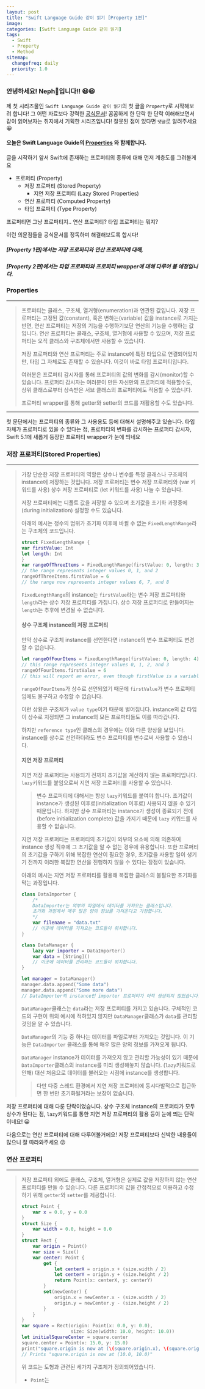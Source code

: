 ```yaml
---
layout: post
title: "Swift Language Guide 같이 읽기 [Property 1편]"
image:
categories: [Swift Language Guide 같이 읽기]
tags: 
  - Swift
  - Property
  - Method
sitemap:
  changefreq: daily
  priority: 1.0
---
```


### 안녕하세요! Neph🌱입니다!! 😆😆

제 첫 시리즈물인 `Swift Language Guide 같이 읽기`의 첫 글을 `Property`로 시작해보려 합니다! 그 어떤 자료보다 강력한 [공식문서](https://docs.swift.org/swift-book/LanguageGuide/TheBasics.html)! 꼼꼼하게 한 단락 한 단락 이해해보면서 같이 읽어보자는 취지에서 기획한 시리즈입니다! 잘못된 점이 있다면 `댓글`로 알려주세요 😀



#### 오늘은 Swift Language Guide의 [Properties](https://docs.swift.org/swift-book/LanguageGuide/Properties.html) 와 함께합니다.



글을 시작하기 앞서 Swift에 존재하는 프로퍼티의 종류에 대해 먼저 계층도를 그려볼게요

- 프로퍼티 (Property)
  - 저장 프로퍼티 (Stored Property)
    - 지연 저장 프로퍼티 (Lazy Stored Properties)
  - 연산 프로퍼티 (Computed Property)
  - 타입 프로퍼티 (Type Property)

프로퍼티면 그냥 프로퍼티지.. 연산 프로퍼티? 타입 프로퍼티는 뭐지?

이런 의문점들을 공식문서를 정독하며 해결해보도록 합시다!



##### [Property 1편]에서는 저장 프로퍼티와 연산 프로퍼티에 대해,

##### [Property 2편]에서는 타입 프로퍼티와 프로퍼티 wrapper에 대해 다루어 볼 예정입니다.



### Properties

---

> 프로퍼티는 클래스, 구조체, 열거형(enumeration)과 연관된 값입니다. 저장 프로퍼티는 고정된 값(constant), 혹은 변하는(variable) 값을 instance로 가지는 반면, 연산 프로퍼티는 저장의 기능을 수행하기보단 연산의 기능을 수행하는 값입니다. 연산 프로퍼티는 클래스, 구조체, 열거형에 사용할 수 있으며, 저장 프로퍼티는 오직 클래스와 구조체에서만 사용할 수 있습니다.
>
> 저장 프로퍼티와 연산 프로퍼티는 주로 instance에 특정 타입으로 연결되어있지만, 타입 그 자체로도 존재할 수 있습니다. 이것이 바로 타입 프로퍼티입니다.
>
> 여러분은 프로퍼티 감시자를 통해 프로퍼티의 값의 변화를 감시(monitor)할 수 있습니다. 프로퍼티 감시자는 여러분이 만든 자신만의 프로퍼티에 적용할수도, 상위 클래스로부터 상속받은 서브 클래스의 프로퍼티에도 적용할 수 있습니다.
>
> 프로퍼티 wrapper를 통해 getter와 setter의 코드를 재활용할 수도 있습니다. 

---

첫 문단에서는 프로퍼티의 종류와 그 사용용도 등에 대해서 설명해주고 있습니다. 타입 자체가 프로퍼티로 있을 수 있다는 점, 프로퍼티의 변화를 감시하는 프로퍼티 감시자, Swift 5.1에 새롭게 등장한 프로퍼티 wrapper가 눈에 띄네요



### 저장 프로퍼티(Stored Properties)

---

> 가장 단순한 저장 프로퍼티의 역할은 상수나 변수를 특정 클래스나 구조체의 instance에 저장하는 것입니다. 저장 프로퍼티는 변수 저장 프로퍼티와 (var 키워드를 사용) 상수 저장 프로퍼티로 (let 키워드를 사용) 나눌 수 있습니다.
>
> 저장 프로퍼티에는 디폴트 값을 저장할 수 있으며 초기값을 초기화 과정중에(during initialization) 설정할 수도 있습니다. 
>
> 아래의 예시는 정수의 범위가 초기화 이후에 바뀔 수 없는 `FixedLengthRange`라는 구조체의 코드입니다.
>
> ```swift
> struct FixedLengthRange {
> var firstValue: Int
> let length: Int
> }
> var rangeOfThreeItems = FixedLengthRange(firstValue: 0, length: 3)
> // the range represents integer values 0, 1, and 2
> rangeOfThreeItems.firstValue = 6
> // the range now represents integer values 6, 7, and 8
> ```
>
> `FixedLengthRange`의 instance는 `firstValue`라는 변수 저장 프로퍼티와 `length`라는 상수 저장 프로퍼티를 가집니다. 상수 저장 프로퍼티로 만들어지는 `length`는 추후에 변경될 수 없습니다.
>
> #### 상수 구조체 instance의 저장 프로퍼티
>
> 만약 상수로 구조체 instance를 선언한다면 instance의 변수 프로퍼티도 변경할 수 없습니다.
>
> ```swift
> let rangeOfFourItems = FixedLengthRange(firstValue: 0, length: 4)
> // this range represents integer values 0, 1, 2, and 3
> rangeOfFourItems.firstValue = 6
> // this will report an error, even though firstValue is a variable property
> 
> ```
>
> `rangeOfFourItems`가 상수로 선언되었기 때문에 `firstValue`가 변수 프로퍼티임에도 불구하고 수정할 수 없습니다.
>
> 이런 상황은 구조체가 `value type`이기 때문에 벌어집니다. instance의 값 타입이 상수로 지정되면 그 instance의 모든 프로퍼티들도 이를 따라갑니다.
>
> 하지만 `reference type`인 클래스의 경우에는 이와 다른 양상을 보입니다. instance를 상수로 선언하더라도 변수 프로퍼티를 변수로써 사용할 수 있습니다.
>
> #### 지연 저장 프로퍼티
>
> 지연 저장 프로퍼티는 사용되기 전까지 초기값을 계산하지 않는 프로퍼티입니다. `lazy`키워드를 붙임으로써 지연 저장 프로퍼티를 사용할 수 있습니다.
>
> > 변수 프로퍼티에 대해서는 항상 `lazy`키워드를 붙여야 합니다. 초기값이 instance가 생성된 이후로(initialization 이후로) 사용되지 않을 수 있기 때문입니다. 하지만 상수 프로퍼티는 instance가 생성이 종료되기 전에 (before initialization complete) 값을 가지기 때문에 `lazy` 키워드를 사용할 수 없습니다.
>
> 지연 저장 프로퍼티는 프로퍼티의 초기값이 외부의 요소에 의해 의존하여 instance 생성 직후에 그 초기값을 알 수 없는 경우에 유용합니다. 또한 프로퍼티의 초기값을 구하기 위해 복잡한 연산이 필요한 경우, 초기값을 사용할 일이 생기기 전까지 이러한 복잡한 연산을 진행하지 않을 수 있다는 장점이 있습니다.
>
> 아래의 예시는 지연 저장 프로퍼티를 활용해 복잡한 클래스의 불필요한 초기화를 막는 과정입니다. 
>
> ```swift
> class DataImporter {
>     /*
>     DataImporter는 외부의 파일에서 데이터를 가져오는 클래스입니다.
>     초기화 과정에서 매우 많은 양의 정보를 가져온다고 가정합니다.
>     */
>     var filename = "data.txt"
>     // 이곳에 데이터를 가져오는 코드들이 위치합니다.
> }
> 
> class DataManager {
>     lazy var importer = DataImporter()
>     var data = [String]()
>     // 이곳에 데이터를 관리하는 코드들이 위치합니다.
> }
> 
> let manager = DataManager()
> manager.data.append("Some data")
> manager.data.append("Some more data")
> // DataImporter의 instance인 importer 프로퍼티가 아직 생성되지 않았습니다. (importer를 사용하지 않았기 때문)
> ```
>
> `DataManager`클래스는 `data`라는 저장 프로퍼티를 가지고 있습니다. 구체적인 코드의 구현이 위의 예시에 적혀있지 않지만 `DataManager`클래스가  `data`를 관리할 것임을 알 수 있습니다.
>
> `DataManager`의 기능 중 하나는 데이터를 파일로부터 가져오는 것입니다. 이 기능은 `DataImporter` 클래스를 통해 매우 많은 양의 정보를 가져오게 됩니다.
>
> `DataManager` instance가 데이터를 가져오지 않고 관리할 가능성이 있기 때문에 `DataImporter`클래스의 instance를 미리 생성해놓지 않습니다. (`lazy`키워드로 인해) 대신 처음으로 데이터를 불러오는 시점에 instance를 생성합니다.
>
> > 다만 다중 스레드 환경에서 지연 저장 프로퍼티에 동시다발적으로 접근하면 한 번만 초기화될거라는 보장이 없습니다.



저장 프로퍼티에 대해 다룬 단락이었습니다. 상수 구조체 instance의 프로퍼티가 모두 상수가 된다는 점, `lazy`키워드를 통한 지연 저장 프로퍼티의 활용 등이 눈에 띄는 단락이네요! 😀

다음으로는 연산 프로퍼티에 대해 다루어볼거에요! 저장 프로퍼티보다 신박한 내용들이 많으니 잘 따라와주세요 😝



### 연산 프로퍼티

---

> 저장 프로퍼티 외에도 클래스, 구조체, 열거형은 실제로 값을 저장하지 않는 연산 프로퍼티를 만들 수 있습니다. 다른 프로퍼티의 값을 간접적으로 이용하고 수정하기 위해 `getter`와 `setter`를 제공합니다. 
>
> ```swift
> struct Point {
>     var x = 0.0, y = 0.0
> }
> struct Size {
>     var width = 0.0, height = 0.0
> }
> struct Rect {
>     var origin = Point()
>     var size = Size()
>     var center: Point {
>         get {
>             let centerX = origin.x + (size.width / 2)
>             let centerY = origin.y + (size.height / 2)
>             return Point(x: centerX, y: centerY)
>         }
>         set(newCenter) {
>             origin.x = newCenter.x - (size.width / 2)
>             origin.y = newCenter.y - (size.height / 2)
>         }
>     }
> }
> var square = Rect(origin: Point(x: 0.0, y: 0.0),
>                   size: Size(width: 10.0, height: 10.0))
> let initialSquareCenter = square.center
> square.center = Point(x: 15.0, y: 15.0)
> print("square.origin is now at (\(square.origin.x), \(square.origin.y))")
> // Prints "square.origin is now at (10.0, 10.0)"
> ```
>
> 위 코드는 도형과 관련된 세가지 구조체가 정의되어있습니다.
>
> - `Point`는 



